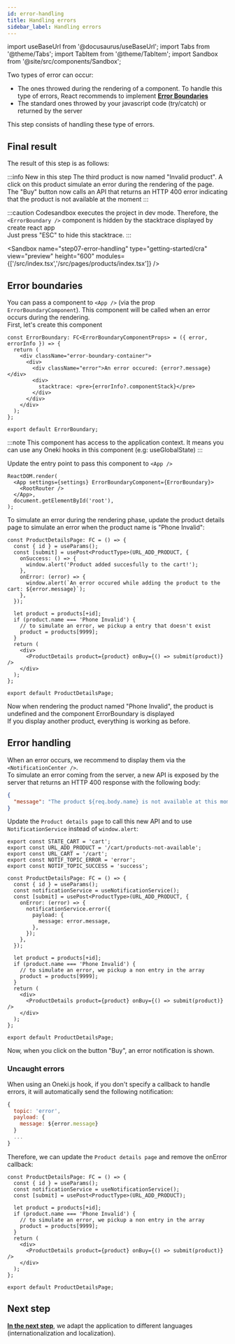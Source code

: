 ```yaml
---
id: error-handling
title: Handling errors
sidebar_label: Handling errors
---
```


import useBaseUrl from '@docusaurus/useBaseUrl';
import Tabs from '@theme/Tabs';
import TabItem from '@theme/TabItem';
import Sandbox from '@site/src/components/Sandbox';

Two types of error can occur:
- The ones throwed during the rendering of a component. To handle this type of errors, React recommends to implement **[Error Boundaries](https://reactjs.org/docs/error-boundaries.html)**
- The standard ones throwed by your javascript code (try/catch) or returned by the server

This step consists of handling these type of errors.

## Final result

The result of this step is as follows:

:::info New in this step
The third product is now named "Invalid product". A click on this product simulate an error during the rendering of the page.<br/>
The "Buy" button now calls an API that returns an HTTP 400 error indicating that the product is not available at the moment
:::

:::caution
Codesandbox executes the project in dev mode. Therefore, the `<ErrorBoundary />` component is hidden by the stacktrace displayed by create react app<br/>
Just press "ESC" to hide this stacktrace.
:::

<Sandbox
name="step07-error-handling"
type="getting-started/cra"
view="preview"
height="600"
modules={['/src/index.tsx','/src/pages/products/index.tsx']}
/>

## Error boundaries
You can pass a component to `<App />` (via the prop `ErrorBoundaryComponent`). This component will be called when an error occurs during the rendering.<br/>
First, let's create this component

```tsx title="src/modules/core/components/ErrorBoundary.tsx"
const ErrorBoundary: FC<ErrorBoundaryComponentProps> = ({ error, errorInfo }) => {
  return (
    <div className="error-boundary-container">
      <div>
        <div className="error">An error occured: {error?.message}</div>
        <div>
          stacktrace: <pre>{errorInfo?.componentStack}</pre>
        </div>
      </div>
    </div>
  );
};

export default ErrorBoundary;
```
:::note
This component has access to the application context. It means you can use any Oneki hooks in this component (e.g: useGlobalState)
:::

Update the entry point to pass this component to `<App />`

```tsx {2} title="src/index.tsx"
ReactDOM.render(
  <App settings={settings} ErrorBoundaryComponent={ErrorBoundary}>
    <RootRouter />
  </App>,
  document.getElementById('root'),
);
```

To simulate an error during the rendering phase, update the product details page to simulate an error when the product name is "Phone Invalid":

```tsx {13-16} title="src/pages/products/[id]/index.tsx"
const ProductDetailsPage: FC = () => {
  const { id } = useParams();
  const [submit] = usePost<ProductType>(URL_ADD_PRODUCT, {
    onSuccess: () => {
      window.alert('Product added succesfully to the cart!');
    },
    onError: (error) => {
      window.alert(`An error occured while adding the product to the cart: ${error.message}`);
    },
  });

  let product = products[+id];
  if (product.name === 'Phone Invalid') {
    // to simulate an error, we pickup a entry that doesn't exist
    product = products[9999];
  }
  return (
    <div>
      <ProductDetails product={product} onBuy={() => submit(product)} />
    </div>
  );
};

export default ProductDetailsPage;
```

Now when rendering the product named "Phone Invalid", the product is undefined and the component ErrorBoundary is displayed<br/>
If you display another product, everything is working as before.

## Error handling
When an error occurs, we recommend to display them via the `<NotificationCenter />`.<br/>
To simulate an error coming from the server, a new API is exposed by the server that returns an HTTP 400 response with the following body:

```json
{
  "message": "The product ${req.body.name} is not available at this moment"
}
```

Update the `Product details page` to call this new API and to use `NotificationService` instead of `window.alert`:

```tsx {2} title="src/modules/core/libs/constants.ts"
export const STATE_CART = 'cart';
export const URL_ADD_PRODUCT = '/cart/products-not-available';
export const URL_CART = '/cart';
export const NOTIF_TOPIC_ERROR = 'error';
export const NOTIF_TOPIC_SUCCESS = 'success';
```

```tsx {5-11} title="src/pages/products/[id]/index.tsx"
const ProductDetailsPage: FC = () => {
  const { id } = useParams();
  const notificationService = useNotificationService();
  const [submit] = usePost<ProductType>(URL_ADD_PRODUCT, {
    onError: (error) => {
      notificationService.error({
        payload: {
          message: error.message,
        },
      });
    },
  });

  let product = products[+id];
  if (product.name === 'Phone Invalid') {
    // to simulate an error, we pickup a non entry in the array
    product = products[9999];
  }
  return (
    <div>
      <ProductDetails product={product} onBuy={() => submit(product)} />
    </div>
  );
};

export default ProductDetailsPage;
```

Now, when you click on the button "Buy", an error notification is shown.

### Uncaught errors
When using an Oneki.js hook, if you don't specify a callback to handle errors, it will automatically send the following notification:

```javascript
{
  topic: 'error',
  payload: {
    message: ${error.message}
  }
  ...
}
```

Therefore, we can update the `Product details page` and remove the onError callback:

```tsx title="src/pages/products/[id]/index.tsx"
const ProductDetailsPage: FC = () => {
  const { id } = useParams();
  const notificationService = useNotificationService();
  const [submit] = usePost<ProductType>(URL_ADD_PRODUCT);

  let product = products[+id];
  if (product.name === 'Phone Invalid') {
    // to simulate an error, we pickup a non entry in the array
    product = products[9999];
  }
  return (
    <div>
      <ProductDetails product={product} onBuy={() => submit(product)} />
    </div>
  );
};

export default ProductDetailsPage;
```


## Next step
**[In the next step](i18n)**, we adapt the application to different languages (internationalization and localization).
